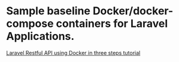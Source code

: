 # Sample baseline Docker/docker-compose containers for Laravel Applications.
[Laravel Restful API using Docker in three steps tutorial](http://newaeonweb.com.br/backend/2018/10/31/Laravel-restful-api-using-docker-in-three-steps/)